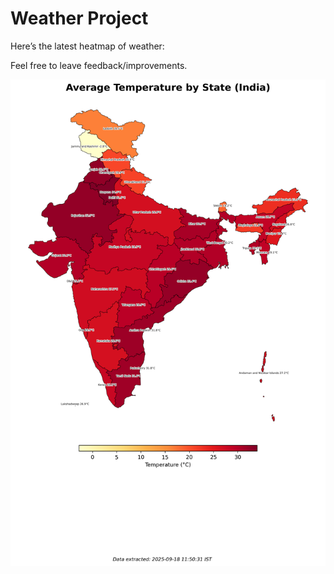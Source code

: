 # Weather Project

Here’s the latest heatmap of weather:

Feel free to leave feedback/improvements.

![India Heatmap](docs/assets/india_heatmap.png?v=CBA4B1)
